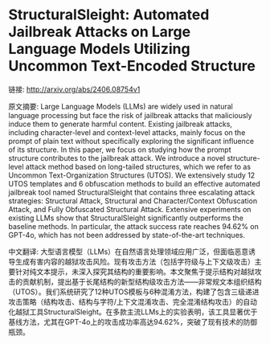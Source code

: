 # StructuralSleight: Automated Jailbreak Attacks on Large Language Models Utilizing Uncommon Text-Encoded Structure

链接: http://arxiv.org/abs/2406.08754v1

原文摘要:
Large Language Models (LLMs) are widely used in natural language processing
but face the risk of jailbreak attacks that maliciously induce them to generate
harmful content. Existing jailbreak attacks, including character-level and
context-level attacks, mainly focus on the prompt of plain text without
specifically exploring the significant influence of its structure. In this
paper, we focus on studying how the prompt structure contributes to the
jailbreak attack. We introduce a novel structure-level attack method based on
long-tailed structures, which we refer to as Uncommon Text-Organization
Structures (UTOS). We extensively study 12 UTOS templates and 6 obfuscation
methods to build an effective automated jailbreak tool named StructuralSleight
that contains three escalating attack strategies: Structural Attack, Structural
and Character/Context Obfuscation Attack, and Fully Obfuscated Structural
Attack. Extensive experiments on existing LLMs show that StructuralSleight
significantly outperforms the baseline methods. In particular, the attack
success rate reaches 94.62\% on GPT-4o, which has not been addressed by
state-of-the-art techniques.

中文翻译:
大型语言模型（LLMs）在自然语言处理领域应用广泛，但面临恶意诱导生成有害内容的越狱攻击风险。现有攻击方法（包括字符级与上下文级攻击）主要针对纯文本提示，未深入探究其结构的重要影响。本文聚焦于提示结构对越狱攻击的贡献机制，提出基于长尾结构的新型结构级攻击方法——非常规文本组织结构（UTOS）。我们系统研究了12种UTOS模板与6种混淆方法，构建了包含三级递进攻击策略（结构攻击、结构与字符/上下文混淆攻击、完全混淆结构攻击）的自动化越狱工具StructuralSleight。在多款主流LLMs上的实验表明，该工具显著优于基线方法，尤其在GPT-4o上的攻击成功率高达94.62%，突破了现有技术的防御瓶颈。
